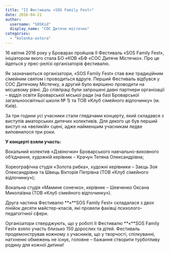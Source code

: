 ```yaml
---
title: "ІІ Фестиваль «SOS Family Fest»"
date: 2016-04-21
author: 
  username: "SOSKid"
  display_name: "СОС Дитяче містечко"
categories: 
  - "kolonka-avtora"
---
```


16 квітня 2016 року у Броварах пройшов ІІ Фестиваль «SOS Family Fest», ініціатором якого стала БО «КОВ «БФ «СОС Дитяче Містечко». Про це йдеться у прес-релізі організаторів фестивалю.

Як зазначаються організатори, «SOS Family Fest» став вже традиційним сімейним святом і проводиться вдруге. Перший Фестиваль відбувся у СОС Дитячому Містечку, а другий було вирішено проводити на місцевому рівні. До співпраці були запрошені давні партнери організації – відділ освіти Броварської міської ради (на базі Броварської загальноосвітньої школи № 1) та ТОВ «Клуб сімейного відпочинку» (м. Київ).

За три години усі учасники стали глядачами концерту, який складався з виступів аматорських дитячих колективів. Для декого це був перший виступ на «великій» сцені, адже найменшим учасникам ледве виповнилося три роки.

**У концерті взяли участь:**

Вокальний колектив «Дзвіночки» Броварського навчально-виховного об’єднання, художній керівник – Крачун Тетяна Олександрівна;

Хореографічна студія «Золота рибка», художні керівники – Заєць Зоя Олександрівна та Швець Вікторія Петрівна (ТОВ «Клуб сімейного відпочинку»);

Вокальна студія «Мамине сонечко», керівник – Шевченко Оксана Миколаївна (ТОВ «Клуб сімейного відпочинку»).

Друга частина Фестивалю **«**SOS Family Fest» складалася з двох лінійок десяти майстер-класів, які провели фахівці психолого-педагогічної сфери.

Організатори стверджують, що у роботі ІІ Фестивалю **«**SOS Family Fest» взяло участь близько 150 дорослих та дітей. Фестиваль продемонстрував кожному з учасників, що у творчості, спілкуванні, натхненні обмежень не існує, головне – бажання створити турботливу родину для кожної дитини!
